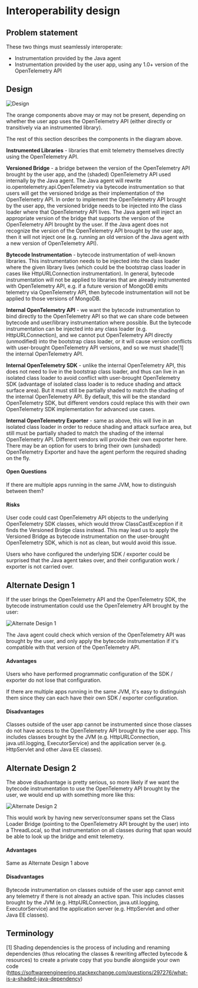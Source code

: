 # Interoperability design

## Problem statement

These two things must seamlessly interoperate:

* Instrumentation provided by the Java agent
* Instrumentation provided by the user app, using any 1.0+ version of the OpenTelemetry API

## Design

![Design](design.png)

The orange components above may or may not be present, depending on whether the user app uses
the OpenTelemetry API (either directly or transitively via an instrumented library).

The rest of this section describes the components in the diagram above.

**Instrumented Libraries** - libraries that emit telemetry themselves directly
using the OpenTelemetry API.

**Versioned Bridge** - a bridge between the version of the OpenTelemetry API
brought by the user app, and the (shaded) OpenTelemetry API used internally by the Java agent.
The Java agent will rewrite io.opentelemetry.api.OpenTelemetry via bytecode instrumentation
so that users will get the versioned bridge as their implementation of the OpenTelemetry API.
In order to implement the OpenTelemetry API brought by the user app,
the versioned bridge needs to be injected into the class loader where that OpenTelemetry API lives.
The Java agent will inject an appropriate version of the bridge
that supports the version of the OpenTelemetry API brought by the user.
If the Java agent does not recognize the version of the OpenTelemetry API brought by the user app,
then it will not inject one (e.g. running an old version of the Java agent with a new version
of OpenTelemetry API).

**Bytecode Instrumentation** - bytecode instrumentation of well-known libraries.
This instrumentation needs to be injected into the class loader where the given library lives
(which could be the bootstrap class loader in cases like HttpURLConnection instrumentation).
In general, bytecode instrumentation will not be applied to libraries that are already instrumented
with OpenTelemetry API, e.g. if a future version of MongoDB emits telemetry via OpenTelemetry API,
then bytecode instrumentation will not be applied to those versions of MongoDB.

**Internal OpenTelemetry API** - we want the bytecode instrumentation to bind directly
to the OpenTelemetry API so that we can share code between bytecode and user/library instrumentation
where possible.
But the bytecode instrumentation can be injected into any class loader (e.g. HttpURLConnection),
and we cannot put OpenTelemetry API directly (unmodified) into the bootstrap class loader,
or it will cause version conflicts with user-brought OpenTelemetry API versions,
and so we must shade[1] the internal OpenTelemetry API.

**Internal OpenTelemetry SDK** - unlike the internal OpenTelemetry API, this does not need to live
in the bootstrap class loader, and thus can live in an isolated class loader to avoid conflict
with user-brought OpenTelemetry SDK (advantage of isolated class loader is to reduce shading
and attack surface area).
But it must still be partially shaded to match the shading of the internal OpenTelemetry API.
By default, this will be the standard OpenTelemetry SDK, but different vendors could replace this
with their own OpenTelemetry SDK implementation for advanced use cases.

**Internal OpenTelemetry Exporter** - same as above, this will live in an isolated class loader
in order to reduce shading and attack surface area, but still must be partially shaded
to match the shading of the internal OpenTelemetry API.
Different vendors will provide their own exporter here.
There may be an option for users to bring their own (unshaded) OpenTelemetry Exporter
and have the agent perform the required shading on the fly.

#### Open Questions

If there are multiple apps running in the same JVM, how to distinguish between them?

#### Risks

User code could cast OpenTelemetry API objects to the underlying OpenTelemetry SDK classes,
which would throw ClassCastException if it finds the Versioned Bridge class instead.
This may lead us to apply the Versioned Bridge as bytecode instrumentation
on the user-brought OpenTelemetry SDK, which is not as clean, but would avoid this issue.

Users who have configured the underlying SDK / exporter could be surprised
that the Java agent takes over, and their configuration work / exporter is not carried over.

## Alternate Design 1

If the user brings the OpenTelemetry API and the OpenTelemetry SDK,
the bytecode instrumentation could use the OpenTelemetry API brought by the user:

![Alternate Design 1](alt-design-1.png)

The Java agent could check which version of the OpenTelemetry API was brought by the user,
and only apply the bytecode instrumentation if it's compatible
with that version of the OpenTelemetry API.

#### Advantages

Users who have performed programmatic configuration of the SDK / exporter
do not lose that configuration.

If there are multiple apps running in the same JVM, it's easy to distinguish them
since they can each have their own SDK / exporter configuration.

#### Disadvantages

Classes outside of the user app cannot be instrumented since those classes do not have access
to the OpenTelemetry API brought by the user app. This includes classes brought by the JVM
(e.g. HttpURLConnection, java.util.logging, ExecutorService)
and the application server (e.g. HttpServlet and other Java EE classes).

## Alternate Design 2

The above disadvantage is pretty serious, so more likely
if we want the bytecode instrumentation to use the OpenTelemetry API brought by the user,
we would end up with something more like this:

![Alternate Design 2](alt-design-2.png)

This would work by having new server/consumer spans set the Class Loader Bridge
(pointing to the OpenTelemetry API brought by the user) into a ThreadLocal,
so that instrumentation on all classes during that span would be able to look up the bridge
and emit telemetry.

#### Advantages

Same as Alternate Design 1 above

#### Disadvantages

Bytecode instrumentation on classes outside of the user app cannot emit any telemetry
if there is not already an active span. This includes classes brought by the JVM
(e.g. HttpURLConnection, java.util.logging, ExecutorService)
and the application server (e.g. HttpServlet and other Java EE classes).

## Terminology

[1] Shading dependencies is the process of including and renaming dependencies
(thus relocating the classes & rewriting affected bytecode & resources)
to create a private copy that you bundle alongside your own code
(https://softwareengineering.stackexchange.com/questions/297276/what-is-a-shaded-java-dependency)
